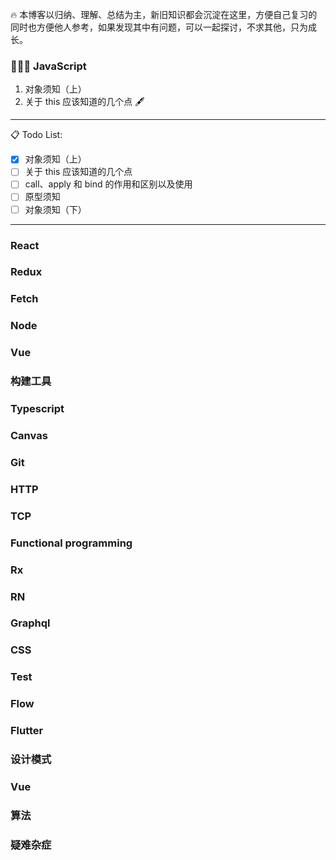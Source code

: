 🔥 本博客以归纳、理解、总结为主，新旧知识都会沉淀在这里，方便自己复习的同时也方便他人参考，如果发现其中有问题，可以一起探讨，不求其他，只为成长。

### 👨🏻‍💻 JavaScript

1. 对象须知（上）
2. 关于 this 应该知道的几个点 🖋

---

📋 Todo List:

- [x] 对象须知（上）
- [ ] 关于 this 应该知道的几个点
- [ ] call、apply 和 bind 的作用和区别以及使用
- [ ] 原型须知
- [ ] 对象须知（下）

---

### React

### Redux

### Fetch

### Node

### Vue

### 构建工具

### Typescript

### Canvas

### Git

### HTTP

### TCP

### Functional programming

### Rx

### RN

### Graphql

### CSS

### Test

### Flow

### Flutter

### 设计模式

### Vue

### 算法

### 疑难杂症
